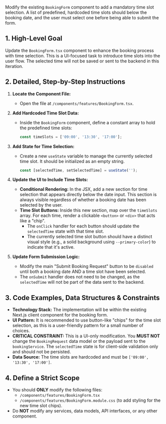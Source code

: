 Modify the existing `BookingForm` component to add a mandatory time slot selection. A list of predefined, hardcoded time slots should below the booking date, and the user must select one before being able to submit the form.

## 1. High-Level Goal

Update the `BookingForm.tsx` component to enhance the booking process with time selection. This is a UI-focused task to introduce time slots into the user flow. The selected time will not be saved or sent to the backend in this iteration.

## 2. Detailed, Step-by-Step Instructions

1.  **Locate the Component File:**
    * Open the file at `/components/features/BookingForm.tsx`.

2.  **Add Hardcoded Time Slot Data:**
    * Inside the `BookingForm` component, define a constant array to hold the predefined time slots:
      ```javascript
      const timeSlots = ['09:00', '13:30', '17:00'];
      ```

3.  **Add State for Time Selection:**
    * Create a new `useState` variable to manage the currently selected time slot. It should be initialized as an empty string.
      ```javascript
      const [selectedTime, setSelectedTime] = useState('');
      ```

4.  **Update the UI to Include Time Slots:**
    * **Conditional Rendering:** In the JSX, add a new section for time selection that appears directly below the date input. This section is always visible regardless of whether a booking date has been selected by the user.
    * **Time Slot Buttons:** Inside this new section, map over the `timeSlots` array. For each time, render a clickable `<button>` or `<div>` that acts like a "chip".
        * The `onClick` handler for each button should update the `selectedTime` state with that time slot.
        * The currently selected time slot button should have a distinct visual style (e.g., a solid background using `--primary-color`) to indicate that it's active.

5.  **Update Form Submission Logic:**
    * Modify the main "Submit Booking Request" button to be `disabled` until both a booking date AND a time slot have been selected.
    * The `onSubmit` handler does not need to be changed, as the `selectedTime` will not be part of the data sent to the backend.

## 3. Code Examples, Data Structures & Constraints

* **Technology Stack:** The implementation will be within the existing Next.js client component for the booking form.
* **UI Pattern:** It is recommended to use button-like "chips" for the time slot selection, as this is a user-friendly pattern for a small number of choices.
* **CRITICAL CONSTRAINT:** This is a UI-only modification. You **MUST NOT** change the `BookingRequest` data model or the payload sent to the `bookingService`. The `selectedTime` state is for client-side validation only and should not be persisted.
* **Data Source:** The time slots are hardcoded and must be `['09:00', '13:30', '17:00']`.

## 4. Define a Strict Scope

* You should **ONLY** modify the following files:
    * `/components/features/BookingForm.tsx`
    * `/components/features/BookingForm.module.css` (to add styling for the new time slot chips).
* Do **NOT** modify any services, data models, API interfaces, or any other component.